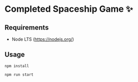# Completed Spaceship Game :sparkles:

## Requirements
- Node LTS (https://nodejs.org/)

## Usage
```
npm install
```

```
npm run start
```

